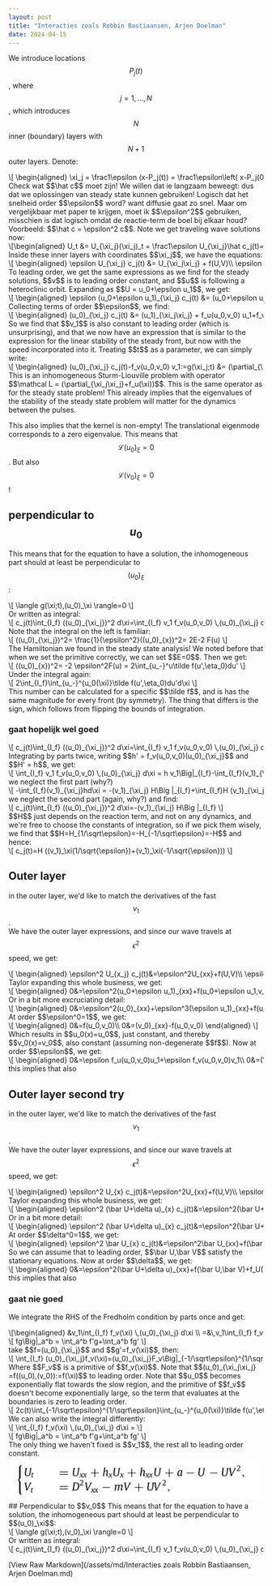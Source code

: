 ```yaml
---
layout: post
title: "Interacties zoals Robbin Bastiaansen, Arjen Doelman"
date: 2024-04-15
---
```


<style>
.math-container {
    max-width: 100%;
    overflow-x: auto;
    white-space: nowrap;
}
</style>

We introduce locations $$P_j(t)$$, where $$j=1,\dots,N$$, which introduces $$N$$ inner (boundary) layers with $$N+1$$ outer layers. Denote:
<div class="math-container">\[
\begin{aligned}
\xi_j = \frac1\epsilon (x-P_j(t)) = \frac1\epsilon\left( x-P_j(0)-\int_0^t \hat c_j(s) ds\right)
\end{aligned}
\]</div>
Check wat $$\hat c$$ moet zijn! We willen dat ie langzaam beweegt: dus dat we oplossingen van steady state kunnen gebruiken! Logisch dat het snelheid order $$\epsilon$$ word? want diffusie gaat zo snel.
Maar om vergelijkbaar met paper te krijgen, moet ik $$\epsilon^2$$ gebruiken, misschien is dat logisch omdat de reactie-term de boel bij elkaar houd?
Voorbeeld: $$\hat c = \epsilon^2 c$$. 
Note we get traveling wave solutions now:
<div class="math-container">\[\begin{aligned}
U_t &= U_{\xi_j}(\xi_j)_t = \frac1\epsilon U_{\xi_j}\hat c_j(t)= \epsilon  U_{\xi_j} c_j(t)\\
V_t &= V_{\xi_j}(\xi_j)_t = \frac1\epsilon V_{\xi_j}\hat c_j(t)= \epsilon V_{\xi_j} c_j(t)
\end{aligned}\]</div>
Inside these inner layers with coordinates $$\xi_j$$, we have the equations:
<div class="math-container">\[
\begin{aligned}
\epsilon U_{\xi_j} c_j(t) &=  U_{\xi_j\xi_j} + f(U,V)\\
\epsilon V_{\xi_j} c_j(t) &=  \frac{1}{\epsilon^2}V_{\xi_j\xi_j} - f(U,V)\\
\end{aligned}
\]</div>
To leading order, we get the same expressions as we find for the steady solutions, $$v$$ is to leading order constant, and $$u$$ is following a heteroclinic orbit. Expanding as $$U = u_0+\epsilon u_1$$, we get:
<div class="math-container">\[
\begin{aligned}
\epsilon (u_0+\epsilon u_1)_{\xi_j} c_j(t) &=  (u_0+\epsilon u_1)_{\xi_j\xi_j} + f((u_0+\epsilon u_1),(v_0+\epsilon v_1))\\
\epsilon^3 (v_0+\epsilon v_1)_{\xi_j} c_j(t) &=  (v_0+\epsilon v_1)_{\xi_j\xi_j} - \epsilon^2 f((u_0+\epsilon u_1),(v_0+\epsilon v_1))\\
\end{aligned}
\]</div>
Collecting terms of order $$\epsilon$$, we find:
<div class="math-container">\[
\begin{aligned}
 (u_0)_{\xi_j} c_j(t) &=   (u_1)_{\xi_j\xi_j} + f_u(u_0,v_0) u_1+f_v(u_0,v_0) v_1\\
0 &=  ( v_1)_{\xi_j\xi_j}-\epsilon^2 f_u(u_0,v_0) u_1-\epsilon^2 f_v(u_0,v_0) v_1
\end{aligned}
\]</div>
So we find that $$v_1$$ is also constant to leading order (which is unsurprising), and that we now have an expression that is similar to the expression for the linear stability of the steady front, but now with the speed incorporated into it.
Treating $$t$$ as a parameter, we can simply write:
<div class="math-container">\[
\begin{aligned}
(u_0)_{\xi_j} c_j(t)-f_v(u_0,v_0) v_1:=g(\xi_j;t) &=  (\partial_{\xi_j\xi_j}+f_u(\xi)) u_1\\
\end{aligned}
\]</div>
This is an inhomogeneous Sturm-Liouville problem with operator $$\mathcal L =   (\partial_{\xi_j\xi_j}+f_u(\xi))$$. This is the same operator as for the steady state problem! This already implies that the eigenvalues of the stability of the steady state problem will matter for the dynamics between the pulses.

This also implies that the kernel is non-empty! The translational eigenmode corresponds to a zero eigenvalue. This means that $$\mathcal L (u_0)_\xi=0$$. But also $$\mathcal L (v_0)_\xi=0$$! 
## perpendicular to $$u_0$$
This means that for the equation to have a solution, the inhomogeneous part should at least be perpendicular to $$(u_0)_\xi$$:
<div class="math-container">\[
\langle g(\xi;t),(u_0)_\xi \rangle=0
\]</div>
Or written as integral:
<div class="math-container">\[
c_j(t)\int_{I_f} ((u_0)_{\xi_j})^2 d\xi=\int_{I_f} v_1 f_v(u_0,v_0) \,(u_0)_{\xi_j}  d\xi
\]</div>
Note that the integral on the left is familiar:
<div class="math-container">\[
((u_0)_{\xi_j})^2= \frac{1}{\epsilon^2}((u_0)_{x})^2= 2E-2 F(u)
\]</div>
The Hamiltonian we found in the steady state analysis!
We noted before that when we set the primitive correctly, we can set $$E=0$$. Then we get:
<div class="math-container">\[
((u_0)_{x})^2= -2 \epsilon^2F(u) = 2\int_{u_-}^u\tilde f(u',\eta_0)du'
\]</div>
Under the integral again:
<div class="math-container">\[
2\int_{I_f}\int_{u_-}^{u_0(\xi)}\tilde f(u',\eta_0)du'd\xi
\]</div>
This number can be calculated for a specific $$\tilde f$$, and is has the same magnitude for every front (by symmetry). The thing that differs is the sign, which follows from flipping the bounds of integration.

### gaat hopelijk wel goed

<div class="math-container">\[
c_j(t)\int_{I_f} ((u_0)_{\xi_j})^2 d\xi=\int_{I_f} v_1 f_v(u_0,v_0) \,(u_0)_{\xi_j}  d\xi
\]</div>
Integrating by parts twice, writing $$h' = f_v(u_0,v_0)(u_0)_{\xi_j}$$ and $$H' = h$$, we get:
<div class="math-container">\[
\int_{I_f} v_1 f_v(u_0,v_0) \,(u_0)_{\xi_j}  d\xi = h v_1\Big|_{I_f}-\int_{I_f}(v_1)_{\xi_j} hd\xi
\]</div>
we neglect the first part (why?)
<div class="math-container">\[
-\int_{I_f}(v_1)_{\xi_j}hd\xi = -(v_1)_{\xi_j} H\Big |_{I_f}+\int_{I_f}H (v_1)_{\xi_j\xi_j}d\xi_j
\]</div>
we neglect the second part (again, why?) and find:
<div class="math-container">\[
c_j(t)\int_{I_f} ((u_0)_{\xi_j})^2 d\xi=-(v_1)_{\xi_j} H\Big |_{I_f}
\]</div>
$$H$$ just depends on the reaction term, and not on any dynamics, and we're free to choose the constants of integration, so if we pick them wisely, we find that $$H=H_{1/\sqrt\epsilon}=-H_{-1/\sqrt\epsilon}=-H$$ and hence:
<div class="math-container">\[
c_j(t)=H ((v_1)_\xi(1/\sqrt{\epsilon})+(v_1)_\xi(-1/\sqrt{\epsilon}))
\]</div>


## Outer layer
in the outer layer, we'd like to match the derivatives of the fast $$v_1$$.  
We have the outer layer expressions, and since our wave travels at $$\epsilon^2$$ speed, we get:
<div class="math-container">\[
\begin{aligned}
\epsilon^2 U_{x_j} c_j(t)&=\epsilon^2U_{xx}+f(U,V)\\
\epsilon^2 V_{x_j} c_j(t)&=V_{xx}-f(U,V)
\end{aligned}
\]</div>
Taylor expanding this whole business, we get:
<div class="math-container">\[
\begin{aligned}
0&=\epsilon^2(u_0+\epsilon u_1)_{xx}+f(u_0+\epsilon u_1,v_0+\epsilon v_1)+O(\epsilon^2)\\
0&=(v_0+\epsilon v_1)_{xx}-f(u_0+\epsilon u_1,v_0+\epsilon v_1)+O(\epsilon^2)
\end{aligned}
\]</div>
Or in a bit more excruciating detail:
<div class="math-container">\[
\begin{aligned}
0&=\epsilon^2(u_0)_{xx}+\epsilon^3(\epsilon u_1)_{xx}+f(u_0,v_0)+\epsilon f_u(u_0,v_0)u_1+\epsilon f_v(u_0,v_0)v_1+O(\epsilon^2)\\
0&=(v_0)_{xx}+\epsilon (v_1)_{xx}-f(u_0,v_0)-\epsilon f_u(u_0,v_0)u_1-\epsilon f_v(u_0,v_0)v_1+O(\epsilon^2)
\end{aligned}
\]</div>
At order $$\epsilon^0=1$$, we get:
<div class="math-container">\[
\begin{aligned}
0&=f(u_0,v_0)\\
0&=(v_0)_{xx}-f(u_0,v_0)
\end{aligned}
\]</div>
Which results in $$u_0(x)=u_0$$, just constant, and thereby $$v_0(x)=v_0$$, also constant (assuming non-degenerate $$f$$).
Now at order $$\epsilon$$, we get:
<div class="math-container">\[
\begin{aligned}
0&=\epsilon f_u(u_0,v_0)u_1+\epsilon f_v(u_0,v_0)v_1\\
0&=(\epsilon v_1)_{xx}-\epsilon f_u(u_0,v_0)u_1-\epsilon f_v(u_0,v_0)v_1
\end{aligned}
\]</div>
this implies that also 


## Outer layer second try
in the outer layer, we'd like to match the derivatives of the fast $$v_1$$.  
We have the outer layer expressions, and since our wave travels at $$\epsilon^2$$ speed, we get:
<div class="math-container">\[
\begin{aligned}
\epsilon^2 U_{x} c_j(t)&=\epsilon^2U_{xx}+f(U,V)\\
\epsilon^2 V_{x} c_j(t)&=V_{xx}-f(U,V)
\end{aligned}
\]</div>
Taylor expanding this whole business, we get:
<div class="math-container">\[
\begin{aligned}
\epsilon^2 (\bar U+\delta u)_{x} c_j(t)&=\epsilon^2(\bar U+\delta u)_{xx}+f(\bar U+\delta u,\bar V+\delta v)+O(\delta^2)\\
\epsilon^2 (\bar V+\delta v)_{x} c_j(t)&=(\bar V+\delta v)_{xx}-f(\bar U+\delta u,\bar V+\delta v)+O(\delta^2)
\end{aligned}
\]</div>
Or in a bit more detail:
<div class="math-container">\[
\begin{aligned}
\epsilon^2 (\bar U+\delta u)_{x} c_j(t)&=\epsilon^2(\bar U+\delta u)_{xx}+f(\bar U,\bar V)+f_U(\bar U,\bar V)\delta u+f_V(\bar U,\bar V)\delta v+O(\delta^2)\\
\epsilon^2 (\bar V+\delta v)_{x} c_j(t)&=(\bar V+\delta v)_{xx}-f(\bar U,\bar V)-f_U(\bar U,\bar V)\delta u-f_V(\bar U,\bar V)\delta v+O(\delta^2)
\end{aligned}
\]</div>
At order $$\delta^0=1$$, we get:
<div class="math-container">\[
\begin{aligned}
\epsilon^2 \bar U_{x} c_j(t)&=\epsilon^2\bar U_{xx}+f(\bar U,\bar V)\\
\epsilon^2 \bar V_{x} c_j(t)&=\bar V_{xx}-f(\bar U,\bar V)
\end{aligned}
\]</div>
So we can assume that to leading order, $$\bar U,\bar V$$ satisfy the stationary equations.
Now at order $$\delta$$, we get:
<div class="math-container">\[
\begin{aligned}
0&=\epsilon^2(\bar U+\delta u)_{xx}+f(\bar U,\bar V)+f_U(\bar U,\bar V)\delta u+f_V(\bar U,\bar V)\delta v+O(\delta^2)\\
0&=(\bar V+\delta v)_{xx}-f(\bar U,\bar V)-f_U(\bar U,\bar V)\delta u-f_V(\bar U,\bar V)\delta v+O(\delta^2)
\end{aligned}
\]</div>
this implies that also 


### gaat nie goed

We integrate the RHS of the Fredholm condition by parts once and get:
<div class="math-container">\[\begin{aligned}
&v_1\int_{I_f} f_v(\xi) \,(u_0)_{\xi_j}  d\xi \\
=&\,v_1\int_{I_f} f_v(\xi) \,(u_0)_{\xi_j}  d\xi 
\end{aligned}\]</div>

<div class="math-container">\[
fg\Big|_a^b = \int_a^b f'g+\int_a^b fg'
\]</div>
take $$f=(u_0)_{\xi_j}$$ and $$g'=f_v(\xi)$$, then:
<div class="math-container">\[
\int_{I_f} (u_0)_{\xi_j}f_v(\xi)=(u_0)_{\xi_j}F_v\Big|_{-1/\sqrt\epsilon}^{1/\sqrt\epsilon} -\int_{-1/\sqrt\epsilon}^{1/\sqrt\epsilon} (u_0)_{\xi_j\xi_j}F_vd\xi
\]</div>
Where $$F_v$$ is a primitive of $$f_v(\xi)$$. Note that $$(u_0)_{\xi_j\xi_j} =f((u_0),(v_0)):=f(\xi)$$ to leading order. 
Note that $$u_0$$ becomes exponentially flat towards the slow region, and the primitive of $$f_v$$ doesn't become exponentially large, so the term that evaluates at the boundaries is zero to leading order.
<div class="math-container">\[
2c(t)\int_{-1/\sqrt\epsilon}^{1/\sqrt\epsilon}\int_{u_-}^{u_0(\xi)}\tilde f(u',\eta_0)du'd\xi=-v_1\int_{-1/\sqrt\epsilon}^{1/\sqrt\epsilon} f(\xi)F_vd\xi
\]</div>
We can also write the integral differently:
<div class="math-container">\[
\int_{I_f} f_v(\xi) \,(u_0)_{\xi_j}  d\xi =
\]</div>

<div class="math-container">\[
fg\Big|_a^b = \int_a^b f'g+\int_a^b fg'
\]</div>
The only thing we haven't fixed is $$v_1$$, the rest all to leading order constant. 

<img src="/assets/images/Pasted image 20240320110210.png" class="img-fluid rounded z-depth-1" alt="Pasted image 20240320110210.png">
## Perpendicular to $$v_0$$
This means that for the equation to have a solution, the inhomogeneous part should at least be perpendicular to $$(u_0)_\xi$$:
<div class="math-container">\[
\langle g(\xi;t),(v_0)_\xi \rangle=0
\]</div>
Or written as integral:
<div class="math-container">\[
c_j(t)\int_{I_f} ((u_0)_{\xi_j})^2 d\xi=\int_{I_f} v_1 f_v(u_0,v_0) \,(u_0)_{\xi_j}  d\xi
\]</div>


[View Raw Markdown](/assets/md/Interacties zoals Robbin Bastiaansen, Arjen Doelman.md)
